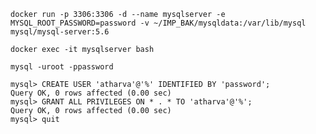`docker run -p 3306:3306 -d --name mysqlserver -e MYSQL_ROOT_PASSWORD=password -v ~/IMP_BAK/mysqldata:/var/lib/mysql mysql/mysql-server:5.6`

`docker exec -it mysqlserver bash`

`mysql -uroot -ppassword`

```
mysql> CREATE USER 'atharva'@'%' IDENTIFIED BY 'password';
Query OK, 0 rows affected (0.00 sec)
mysql> GRANT ALL PRIVILEGES ON * . * TO 'atharva'@'%';
Query OK, 0 rows affected (0.00 sec)
mysql> quit
```
